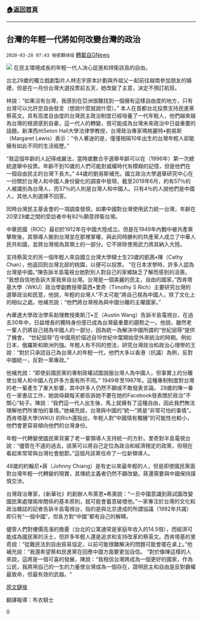 ###  [:house:返回首頁](https://github.com/ourhimalayas/txt)
---

## 台灣的年輕一代將如何改變台灣的政治
`2020-03-28 07:43 秘密翻译组` [轉載自GNews](https://gnews.org/zh-hant/155126/)

![](https://s3-ap-northeast-1.amazonaws.com/news.guo.offload.media/wp-content/uploads/2020/03/28074005/1-148.png)
在民主環境成長的年輕一代人決心促進和捍衛該島的自由。

台北29歲的獨立戲劇製片人林志宇原本計劃與外祖父一起前往越南參加朋友的婚禮，但是在一月份台灣大選投票前五天，她改變了主意，決定不預訂航班。

林說：“如果沒有台灣，我感到在亞洲很難找到一個擁有這樣自由度的地方，只有台灣可以允許您自由發言（想說什麼就說什麼）。” 本人在首都台北投票支持民進黨蔡英文。具有高度自由度的台灣民主政治制度已經培養了一代年輕人，他們越來越為台灣的根源感到自豪，這一代人的轉變，很可能成為台灣未來政治中日益重要的話題。新澤西州Seton Hall大學法律學教授，台灣政治專家瑪格麗特•劉易斯（Margaret Lewis）表示：“令人著迷的是，僅僅相隔10年出生的台灣年輕人卻能擁有如此不同的生活經歷。”

“我這個年齡的人記得戒嚴法，當時歲數合乎選舉年齡可以在（1996年）第一次總統選舉中投票。年齡不到10歲的人們可能對威權時代有模糊的記憶，但是他們在一個自由民主的台灣下長大。” 44歲的劉易斯補充。國立政治大學選舉研究中心在一份關於台灣人和中國人身份變化的調查中發現，截至2019年6月，約有57％的人被識別為台灣人，而37％的人則是台灣人和中國人。只有4％的人說他們是中國人，其他人則選擇不回答。

同時台灣民主基金會的一項調查發現，如果中國對台灣使用武力統一台灣，年齡在20至29歲之間的受訪者中有82％願意捍衛台灣。

中華民國（ROC）最初於1912年在中國大陸成立。但是在1949年內戰中被共產黨擊敗後，其領導人搬到台灣並在那裡掌權，與此同時勝利的共產黨人成立了中華人民共和國，並將台灣視為其領土的一部分。它不排除使用武力將其納入大陸。

支持蔡英文的另一個年輕人來自國立台灣大學碩士生23歲的凱茜•陳（Cathy Chan），他返回到台灣北部的桃園，以便可以投票。 “在日本求學時，許多人認為台灣是中國。”陳告訴半島電視台她對別人對自己的家鄉缺乏了解而感到的沮喪。 “我想自信地告訴大家我來自台灣。台灣是一個美麗的民主，自由的國家。”西肯塔基大學（WKU）政治學副教授蒂莫西•里奇（Timothy S Rich）主要研究台灣的選舉政治和民意，他說，年輕的台灣人“不太可能”將自己視為中國人，除了文化上的相似之處。他補充說：“他們將台灣視為與中國分離的主權國家。”

內華達大學政治學系助理教授奧斯汀•王（Austin Wang）告訴半島電視台，在過去30年中，日益增長的獨特身份感已成為台灣最重要的趨勢之一。他說，雖然老一輩人仍將自己視為中國人的一部分，因為統一為解決中國所謂的“世紀屈辱”提供了機會。 “世紀屈辱”在中國用於描述自19世紀中葉開始受外來統治的時期。例如日本，俄羅斯和歐洲列強。年輕人有不同的想法，研究台灣政治和政治心理學的王說：“對於只承認自己為台灣人的年輕一代，他們大多以香港（抗議）為例，反對中國統一，反對一黨專政。”

他補充說：“即使前國民黨的專制政權試圖說服台灣人為中國人，但事實上的分離使台灣人和中國人在許多方面有所不同。” 1949年至1987年。這種專制制度對台灣的老一輩產生了重大影響，其中許多人仍然不願或不敢發表言論。 29歲的陳一春在一家書店工作，她說母親每天都告訴她不要在她的Facebook發表關於政治“不關心”帖子。陳說：“我們這一代人出生後，馬上就擁有了這種自由，因此我們無法理解他們所害怕的事情。”她補充說，台灣與中國的“統一”將是“非常可怕的事情”。西肯塔基大學(WKU) 的Rich還指出，年輕人對“中國情有獨鍾”的可能性也較小，他們會更容易傾向他們的台灣身份。

年輕一代轉變使國民黨背棄了老一輩領導人支持統一的方針。里奇對半島電視台說：“儘管在不遠的過去，該黨可以將自己定位為政治和經濟穩定的政黨，但現在看起來常常與台灣社會脫節。”這個月該黨任命了一位新領導人。

48歲的約翰尼•蔣（Johnny Chiang）是有史以來最年輕的人，但是即使國民黨面對台灣年輕一代轉變的現實，其傳統主義者仍然不願改變。蔣還需要與中國保持謹慎交涉。

台灣政治專家，《新華社》的創辦人布萊恩•希奧說：“一旦中國意識到蔣試圖改變國民黨處理兩岸關係的基本原則，就可能會蓄意破壞他。”一家專注於台灣的文化和政治雜誌的記者告訴半島電視台，指的是與北京達成的所謂協議（1992年共識）即只有“一個中國”，但各方對“中國”都有自己的解釋。

儘管人們對樓價高漲的擔憂（台北的公寓通常是家庭年收入的14.5倍），而經濟可能成為國民黨的沃土，但許多年輕人還是追求和支持改革的蔡英文。西肯塔基的里奇說：“從難民法到自由貿易協定，以前可能很難解決的問題可能會擺在桌上。”他補充說：“我還希望蔡和民進黨在回應中國方面要更加自信。 ”對於像陳這樣的人來說，這將是一個可喜的發展，陳說：“我相信台灣將成為一個更好的國家，作為公民，我將用自己的一生的力量使台灣成為一個存在，證明民主和自由是反對霸權最致命，但最有效的武器。“

[原文鏈接](https://www.aljazeera.com/news/2020/03/generation-nexthow-young-changing-taiwan-politics-200326070158729.html)

翻譯報導：布衣騎士

0
